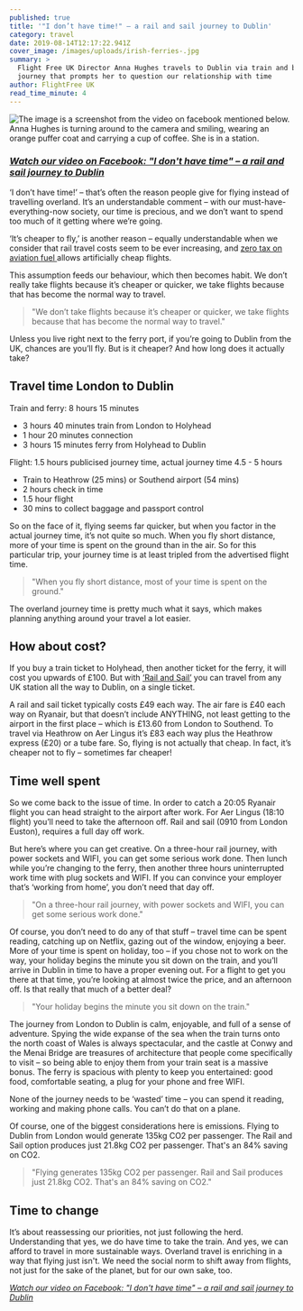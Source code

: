 ```yaml
---
published: true
title: '"I don’t have time!" – a rail and sail journey to Dublin'
category: travel
date: 2019-08-14T12:17:22.941Z
cover_image: /images/uploads/irish-ferries-.jpg
summary: >
  Flight Free UK Director Anna Hughes travels to Dublin via train and boat, a
  journey that prompts her to question our relationship with time
author: FlightFree UK
read_time_minute: 4
---
```

![The image is a screenshot from the video on facebook mentioned below. Anna Hughes is turning around to the camera and smiling, wearing an orange puffer coat and carrying a cup of coffee. She is in a station. ](/images/uploads/i-dont-have-time-screenshot.jpg)

### *[Watch our video on Facebook: "I don't have time" – a rail and sail journey to Dublin](https://www.facebook.com/watch/?v=342678609928783)*

‘I don’t have time!’ – that’s often the reason people give for flying instead of travelling overland. It’s an understandable comment – with our must-have-everything-now society, our time is precious, and we don’t want to spend too much of it getting where we’re going. 

‘It’s cheaper to fly,’ is another reason – equally understandable when we consider that rail travel costs seem to be ever increasing, and [zero tax on aviation fuel ](https://eci.ec.europa.eu/008/public/#/initiative)allows artificially cheap flights.

This assumption feeds our behaviour, which then becomes habit. We don’t really take flights because it’s cheaper or quicker, we take flights because that has become the normal way to travel.

> "We don’t take flights because it’s cheaper or quicker, we take flights because that has become the normal way to travel."

 Unless you live right next to the ferry port, if you’re going to Dublin from the UK, chances are you’ll fly. But is it cheaper? And how long does it actually take?

## Travel time London to Dublin

Train and ferry:  8 hours 15 minutes

* 3 hours 40 minutes train from London to Holyhead
* 1 hour 20 minutes connection
* 3 hours 15 minutes ferry from Holyhead to Dublin

Flight: 1.5 hours publicised journey time, actual journey time 4.5 - 5 hours

* Train to Heathrow (25 mins) or Southend airport (54 mins)
* 2 hours check in time
* 1.5 hour flight
* 30 mins to collect baggage and passport control

So on the face of it, flying seems far quicker, but when you factor in the actual journey time, it’s not quite so much. When you fly short distance, more of your time is spent on the ground than in the air. So for this particular trip, your journey time is at least tripled from the advertised flight time.

> "When you fly short distance, most of your time is spent on the ground."

The overland journey time is pretty much what it says, which makes planning anything around your travel a lot easier.

## How about cost?

If you buy a train ticket to Holyhead, then another ticket for the ferry, it will cost you upwards of £100. But with [‘Rail and Sail’](https://www.irishferries.com/uk-en/special-offers-from-britain-to-ireland/rail-sail/) you can travel from any UK station all the way to Dublin, on a single ticket.

A rail and sail ticket typically costs £49 each way. The air fare is £40 each way on Ryanair, but that doesn’t include ANYTHING, not least getting to the airport in the first place – which is £13.60 from London to Southend. To travel via Heathrow on Aer Lingus it’s £83 each way plus the Heathrow express (£20)  or a tube fare. So, flying is not actually that cheap. In fact, it’s cheaper not to fly – sometimes far cheaper!

## Time well spent

So we come back to the issue of time. In order to catch a 20:05 Ryanair flight you can head straight to the airport after work. For Aer Lingus (18:10 flight) you’ll need to take the afternoon off. Rail and sail (0910 from London Euston), requires a full day off work. 

But here’s where you can get creative. On a three-hour rail journey, with power sockets and WIFI, you can get some serious work done. Then lunch while you’re changing to the ferry, then another three hours uninterrupted work time with plug sockets and WIFI. If you can convince your employer that’s ‘working from home’, you don’t need that day off. 

> "On a three-hour rail journey, with power sockets and WIFI, you can get some serious work done."

Of course, you don’t need to do any of that stuff – travel time can be spent reading, catching up on Netflix, gazing out of the window, enjoying a beer. More of your time is spent on holiday, too – if you chose not to work on the way, your holiday begins the minute you sit down on the train, and you’ll arrive in Dublin in time to have a proper evening out. For a flight to get you there at that time, you’re looking at almost twice the price, and an afternoon off. Is that really that much of a better deal?

> "Your holiday begins the minute you sit down on the train."

The journey from London to Dublin is calm, enjoyable, and full of a sense of adventure. Spying the wide expanse of the sea when the train turns onto the north coast of Wales is always spectacular, and the castle at Conwy and the Menai Bridge are treasures of architecture that people come specifically to visit – so being able to enjoy them from your train seat is a massive bonus. The ferry is spacious with plenty to keep you entertained: good food, comfortable seating, a plug for your phone and free WIFI. 

None of the journey needs to be ‘wasted’ time – you can spend it reading, working and making phone calls. You can’t do that on a plane.

Of course, one of the biggest considerations here is emissions. Flying to Dublin from London would generate 135kg CO2 per passenger. The Rail and Sail option produces just 21.8kg CO2 per passenger. That's an 84% saving on CO2.

> "Flying generates 135kg CO2 per passenger. Rail and Sail produces just 21.8kg CO2. That's an 84% saving on CO2."

## Time to change

It’s about reassessing our priorities, not just following the herd. Understanding that yes, we do have time to take the train. And yes, we can afford to travel in more sustainable ways. Overland travel is enriching in a way that flying just isn't. We need the social norm to shift away from flights, not just for the sake of the planet, but for our own sake, too. 

*[Watch our video on Facebook: "I don't have time" – a rail and sail journey to Dublin](https://www.facebook.com/watch/?v=342678609928783)*